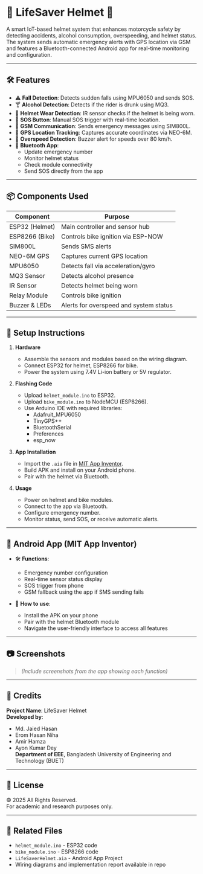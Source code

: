 # 🧢 LifeSaver Helmet 🚨

A smart IoT-based helmet system that enhances motorcycle safety by detecting accidents, alcohol consumption, overspeeding, and helmet status. The system sends automatic emergency alerts with GPS location via GSM and features a Bluetooth-connected Android app for real-time monitoring and configuration.

---

## 🛠️ Features

- ⚠️ **Fall Detection**: Detects sudden falls using MPU6050 and sends SOS.
- 🍸 **Alcohol Detection**: Detects if the rider is drunk using MQ3.
- 🧢 **Helmet Wear Detection**: IR sensor checks if the helmet is being worn.
- 🚨 **SOS Button**: Manual SOS trigger with real-time location.
- 📡 **GSM Communication**: Sends emergency messages using SIM800L.
- 📍 **GPS Location Tracking**: Captures accurate coordinates via NEO-6M.
- 🚦 **Overspeed Detection**: Buzzer alert for speeds over 80 km/h.
- 📲 **Bluetooth App**:
  - Update emergency number
  - Monitor helmet status
  - Check module connectivity
  - Send SOS directly from the app

---

## 📦 Components Used

| Component        | Purpose                              |
|------------------|--------------------------------------|
| ESP32 (Helmet)   | Main controller and sensor hub       |
| ESP8266 (Bike)   | Controls bike ignition via ESP-NOW   |
| SIM800L          | Sends SMS alerts                     |
| NEO-6M GPS       | Captures current GPS location        |
| MPU6050          | Detects fall via acceleration/gyro  |
| MQ3 Sensor       | Detects alcohol presence             |
| IR Sensor        | Detects helmet being worn            |
| Relay Module     | Controls bike ignition               |
| Buzzer & LEDs    | Alerts for overspeed and system status |

---

## 🔧 Setup Instructions

1. **Hardware**
   - Assemble the sensors and modules based on the wiring diagram.
   - Connect ESP32 for helmet, ESP8266 for bike.
   - Power the system using 7.4V Li-ion battery or 5V regulator.

2. **Flashing Code**
   - Upload `helmet_module.ino` to ESP32.
   - Upload `bike_module.ino` to NodeMCU (ESP8266).
   - Use Arduino IDE with required libraries:
     - Adafruit_MPU6050
     - TinyGPS++
     - BluetoothSerial
     - Preferences
     - esp_now

3. **App Installation**
   - Import the `.aia` file in [MIT App Inventor](https://appinventor.mit.edu/).
   - Build APK and install on your Android phone.
   - Pair with the helmet via Bluetooth.

4. **Usage**
   - Power on helmet and bike modules.
   - Connect to the app via Bluetooth.
   - Configure emergency number.
   - Monitor status, send SOS, or receive automatic alerts.

---

## 📱 Android App (MIT App Inventor)

- 🛠️ **Functions**:
  - Emergency number configuration
  - Real-time sensor status display
  - SOS trigger from phone
  - GSM fallback using the app if SMS sending fails

- 📲 **How to use**:
  - Install the APK on your phone
  - Pair with the helmet Bluetooth module
  - Navigate the user-friendly interface to access all features

---

## 📷 Screenshots

> *(Include screenshots from the app showing each function)*

---

## 👥 Credits

**Project Name**: LifeSaver Helmet  
**Developed by**:  
- Md. Jaied Hasan  
- Erom Hasan Niha  
- Amir Hamza  
- Ayon Kumar Dey  
**Department of EEE**, Bangladesh University of Engineering and Technology (BUET)

---

## 📜 License

© 2025 All Rights Reserved.  
For academic and research purposes only.

---

## 📎 Related Files

- `helmet_module.ino` - ESP32 code  
- `bike_module.ino` - ESP8266 code  
- `LifeSaverHelmet.aia` - Android App Project  
- Wiring diagrams and implementation report available in repo
